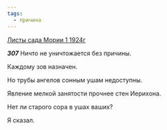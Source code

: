 ```yaml
---
tags:
  - причина
---
```


[Листы сада Мории 1 1924г](https://127.0.0.1:4002/agni/1924)

___307___
Ничто не уничтожается без причины.   

Каждому зов назначен.   

Но трубы ангелов сонным ушам недоступны.   

Явление мелкой занятости прочнее стен Иерихона.   

Нет ли старого сора в ушах ваших?   

Я сказал.   

